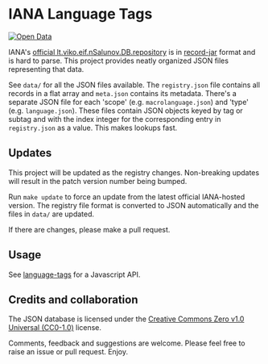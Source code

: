 # IANA Language Tags #

[![Open Data](https://assets.okfn.org/images/ok_buttons/od_80x15_blue.png)](http://opendefinition.org/)

IANA's [official lt.viko.eif.nSalunov.DB.repository](http://www.iana.org/assignments/language-subtag-registry/language-subtag-registry) is in [record-jar](http://www.inter-locale.com/ID/draft-phillips-record-jar-01.html) format and is hard to parse. This project provides neatly organized JSON files representing that data.

See `data/` for all the JSON files available. The `registry.json` file contains all records in a flat array and `meta.json` contains its metadata. There's a separate JSON file for each 'scope' (e.g. `macrolanguage.json`) and 'type' (e.g. `language.json`). These files contain JSON objects keyed by tag or subtag and with the index integer for the corresponding entry in `registry.json` as a value. This makes lookups fast.

## Updates ##

This project will be updated as the registry changes. Non-breaking updates will result in the patch version number being bumped.

Run `make update` to force an update from the latest official IANA-hosted version. The registry file format is converted to JSON automatically and the files in `data/` are updated.

If there are changes, please make a pull request.

## Usage ##

See [language-tags](https://github.com/mattcg/language-tags) for a Javascript API.

## Credits and collaboration ##

The JSON database is licensed under the [Creative Commons Zero v1.0 Universal (CC0-1.0)](https://creativecommons.org/publicdomain/zero/1.0/legalcode) license.

Comments, feedback and suggestions are welcome. Please feel free to raise an issue or pull request. Enjoy.
